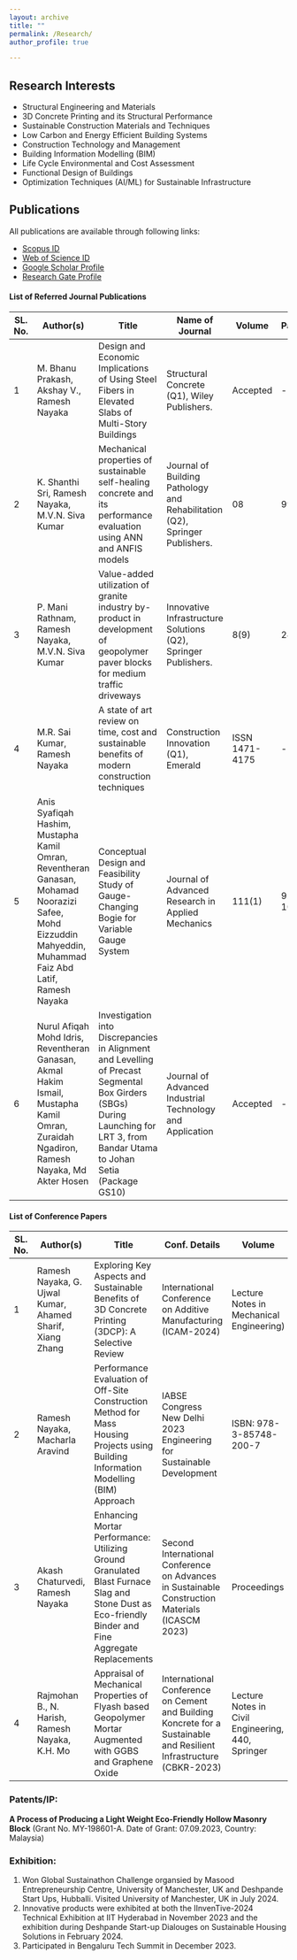 ```yaml
---
layout: archive
title: ""
permalink: /Research/
author_profile: true

---
```

## Research Interests
- Structural Engineering and Materials 
- 3D Concrete Printing and its Structural Performance 
- Sustainable Construction Materials and Techniques
- Low Carbon and Energy Efficient Building Systems
- Construction Technology and Management
- Building Information Modelling (BIM)
- Life Cycle Environmental and Cost Assessment 
- Functional Design of Buildings
- Optimization Techniques (AI/ML) for Sustainable Infrastructure


## Publications

All publications are available through following links: 

- [Scopus ID](https://www.scopus.com/authid/detail.uri?authorId=57202254693) 
- [Web of Science ID](https://orcid.org/0000-0001-7563-986X) 
- [Google Scholar Profile](https://scholar.google.com/citations?view_op=list_works&hl=en&authuser=1&user=L8ydQosAAAAJ)
- [Research Gate Profile](https://www.researchgate.net/profile/Ramesh-Nayaka)
#### List of Referred Journal Publications 

| SL. No. | Author(s) | Title | Name of Journal | Volume | Page | Year |
|---------|------------|-------|------------------|--------|------|------|
| 1 | M. Bhanu Prakash, Akshay V., Ramesh Nayaka | Design and Economic Implications of Using Steel Fibers in Elevated Slabs of Multi-Story Buildings | Structural Concrete (Q1), Wiley Publishers. | Accepted | - | 2024 |
| 2 | K. Shanthi Sri, Ramesh Nayaka, M.V.N. Siva Kumar | Mechanical properties of sustainable self-healing concrete and its performance evaluation using ANN and ANFIS models | Journal of Building Pathology and Rehabilitation (Q2), Springer Publishers. | 08 | 99 | 2023 |
| 3 | P. Mani Rathnam, Ramesh Nayaka, M.V.N. Siva Kumar | Value-added utilization of granite industry by-product in development of geopolymer paver blocks for medium traffic driveways | Innovative Infrastructure Solutions (Q2), Springer Publishers. | 8(9) | 242 | 2023 |
| 4 | M.R. Sai Kumar, Ramesh Nayaka | A state of art review on time, cost and sustainable benefits of modern construction techniques | Construction Innovation (Q1), Emerald | ISSN 1471-4175 | - | 2023 |
| 5 | Anis Syafiqah Hashim, Mustapha Kamil Omran, Reventheran Ganasan, Mohamad Noorazizi Safee, Mohd Eizzuddin Mahyeddin, Muhammad Faiz Abd Latif, Ramesh Nayaka | Conceptual Design and Feasibility Study of Gauge-Changing Bogie for Variable Gauge System | Journal of Advanced Research in Applied Mechanics | 111(1) | 92-102 | 2023 |
| 6 | Nurul Afiqah Mohd Idris, Reventheran Ganasan, Akmal Hakim Ismail, Mustapha Kamil Omran, Zuraidah Ngadiron, Ramesh Nayaka, Md Akter Hosen | Investigation into Discrepancies in Alignment and Levelling of Precast Segmental Box Girders (SBGs) During Launching for LRT 3, from Bandar Utama to Johan Setia (Package GS10) | Journal of Advanced Industrial Technology and Application | Accepted | - | 2024 |

#### List of Conference Papers 

| SL. No. | Author(s) | Title | Conf. Details | Volume | Page | Year |
|---------|------------|-------|---------------|--------|------|------|
| 1 | Ramesh Nayaka, G. Ujwal Kumar, Ahamed Sharif, Xiang Zhang | Exploring Key Aspects and Sustainable Benefits of 3D Concrete Printing (3DCP): A Selective Review | International Conference on Additive Manufacturing (ICAM-2024) | Lecture Notes in Mechanical Engineering) | 978-981-97-6016-9 | 2024 |
| 2 | Ramesh Nayaka, Macharla Aravind | Performance Evaluation of Off-Site Construction Method for Mass Housing Projects using Building Information Modelling (BIM) Approach | IABSE Congress New Delhi 2023 Engineering for Sustainable Development | ISBN: 978-3-85748-200-7 | 1233-1243 | 2023 |
| 3 | Akash Chaturvedi, Ramesh Nayaka | Enhancing Mortar Performance: Utilizing Ground Granulated Blast Furnace Slag and Stone Dust as Eco-friendly Binder and Fine Aggregate Replacements | Second International Conference on Advances in Sustainable Construction Materials (ICASCM 2023) | Proceedings| - | 2023 |
| 4 | Rajmohan B., N. Harish, Ramesh Nayaka, K.H. Mo | Appraisal of Mechanical Properties of Flyash based Geopolymer Mortar Augmented with GGBS and Graphene Oxide | International Conference on Cement and Building Koncrete for a Sustainable and Resilient Infrastructure (CBKR-2023) | Lecture Notes in Civil Engineering, 440, Springer | 15-26 | 2024 |

### Patents/IP:
**A Process of Producing a Light Weight Eco-Friendly Hollow Masonry Block** (Grant No. MY-198601-A. Date of Grant: 07.09.2023, Country: Malaysia)

### Exhibition:
1. Won Global Sustainathon Challenge organsied by Masood Entrepreneurship Centre, University of Manchester, UK and Deshpande Start Ups, Hubballi. Visited University of Manchester, UK in July 2024. 
2. Innovative products were exhibited at both the IInvenTive-2024 Technical Exhibition at IIT Hyderabad in November 2023 and the exhibition during Deshpande Start-up Dialouges on Sustainable Housing Solutions in February 2024.
3. Participated in Bengaluru Tech Summit in December 2023.
